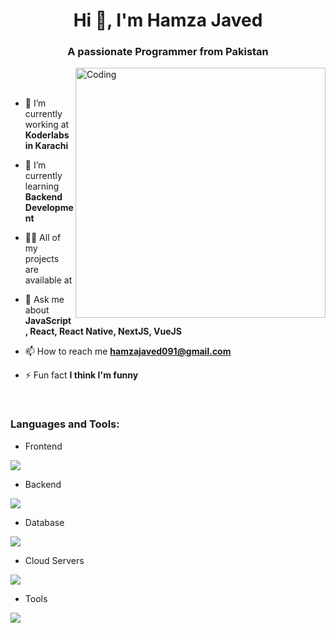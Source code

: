 
<h1 align="center">Hi 👋, I'm Hamza Javed</h1>
<h3 align="center">A passionate Programmer from Pakistan</h3>

<img align="right" alt="Coding" width="400" src="https://user-images.githubusercontent.com/74038190/229223263-cf2e4b07-2615-4f87-9c38-e37600f8381a.gif">
<br><br>

- 🔭 I’m currently working at **Koderlabs in Karachi**

- 🌱 I’m currently learning **Backend Development**

- 👨‍💻 All of my projects are available at 

- 💬 Ask me about **JavaScript, React, React Native, NextJS, VueJS**

- 📫 How to reach me **hamzajaved091@gmail.com**

- ⚡ Fun fact **I think I'm funny**

<br>


<h3 align="left">Languages and Tools:</h3>

- Frontend
<p align="left">
  <a href="https://skillicons.dev">
    <img src="https://skillicons.dev/icons?i=js,ts,react,nextjs,redux,tailwind,materialui,bootstrap,sass" />
  </a>
</p>

- Backend
<p align="left">
  <a href="https://skillicons.dev">
    <img src="https://skillicons.dev/icons?i=nodejs,express,nestjs,redis" />
  </a>
</p>



- Database
<p align="left">
  <a href="https://skillicons.dev">
    <img src="https://skillicons.dev/icons?i=postgresql,mysql" />
  </a>
</p>

- Cloud Servers
<p align="left">
  <a href="https://skillicons.dev">
    <img src="https://skillicons.dev/icons?i=aws,firebase," />
  </a>
</p>

- Tools
<p align="left">
  <a href="https://skillicons.dev">
    <img src="https://skillicons.dev/icons?i=git,github,docker,figma,xd,vscode,postman,linux" />
  </a>
</p>
